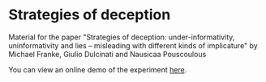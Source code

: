 # Strategies of deception

Material for the paper "Strategies of deception: under-informativity, uninformativity and lies – misleading with different kinds of implicature" by Michael Franke, Giulio Dulcinati and Nausicaa Pouscoulous

You can view an online demo of the experiment [here](https://michael-franke.github.io/strategies_of_deception/experiment/).
